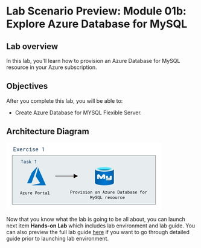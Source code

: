 # Lab Scenario Preview: Module 01b: Explore Azure Database for MySQL

## Lab overview

In this lab, you'll learn how to provision an Azure Database for MySQL resource in your Azure subscription.

## Objectives

After you complete this lab, you will be able to:

- Create Azure Database for MYSQL Flexible Server. 

## Architecture Diagram

![](../images/sc900module1b.png)  

Now that you know what the lab is going to be all about, you can launch next item **Hands-on Lab** which includes lab environment and lab guide. You can also preview the full lab guide [here](https://experience.cloudlabs.ai/#/labguidepreview/2a2e75a0-f8f2-4221-8c1e-01ea9757000b) if you want to go through detailed guide prior to launching lab environment. 

